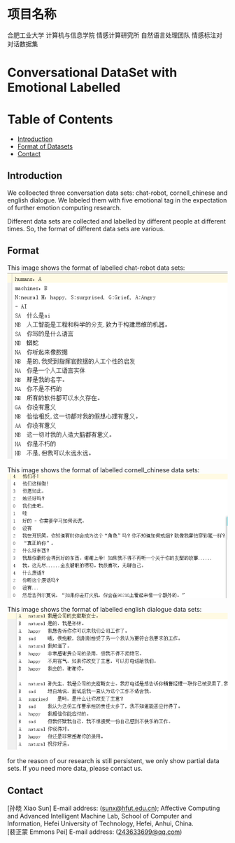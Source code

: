 # 项目名称
合肥工业大学 计算机与信息学院 情感计算研究所 自然语言处理团队 情感标注对对话数据集
# Conversational DataSet with Emotional Labelled

# Table of Contents  

- [Introduction](#intro1)
- [Format of Datasets](#format2)
- [Contact](#Contact3)

<a name="intro1"></a>
## Introduction
We colloected three conversation data sets: chat-robot, cornell_chinese and english dialogue. 
We labeled them with five emotional tag in the expectation of further emotion computing research.

Different data sets are collected and labelled by different people at different times. So, the format of different data sets are various.


<a name="format2"></a>
## Format
This image shows the format of labelled chat-robot data sets:
![image](https://github.com/Emmonss/EmotionalConversationDataSet/blob/master/img/chatbot.png)

This image shows the format of labelled cornell_chinese data sets:
![image](https://github.com/Emmonss/EmotionalConversationDataSet/blob/master/img/cornell.png)

This image shows the format of labelled english dialogue data sets:
![image](https://github.com/Emmonss/EmotionalConversationDataSet/blob/master/img/English.png)

for the reason of our research is still persistent, we only show partial data sets.
If you need more data, please contact us. 

<a name="Contact3"></a>
## Contact ##
[孙晓 Xiao Sun] E-mail address: (sunx@hfut.edu.cn);   Affective Computing and Advanced
Intelligent Machine Lab, School of Computer and Information, Hefei University
of Technology, Hefei, Anhui, China.    
[裴正蒙 Emmons Pei] E-mail address: (243633699@qq.com)      
